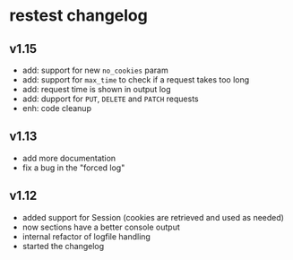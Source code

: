 # restest  changelog

## v1.15

- add: support for new `no_cookies` param
- add: support for `max_time` to check if a request takes too long
- add: request time is shown in output log
- add: dupport for `PUT`, `DELETE` and `PATCH` requests
- enh: code cleanup

## v1.13

- add more documentation
- fix a bug in the "forced log"

## v1.12

- added support for Session (cookies are retrieved and used as needed)
- now sections have a better console output
- internal refactor of logfile handling
- started the changelog
